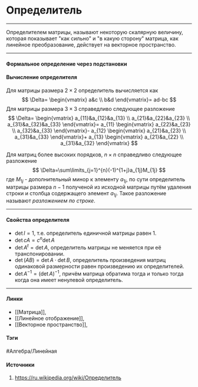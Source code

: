 # Определитель
***
Определителем матрицы, называют некоторую скалярную величину, которая показывает "как сильно" и "в какую сторону"  матрица, как линейное преобразование, действует на векторное пространство.
***
#### Формальное определение через подстановки
#### Вычисление определителя
Для матрицы размера $2\times2$ определитель вычисляется как
$$
\Delta=
\begin{vmatrix}
a&c \\ 
b&d
\end{vmatrix}=
ad-bc
$$
Для матрицы размера $3\times3$ справедливо следующее разложение
$$
\Delta=
\begin{vmatrix}
a_{11}&a_{12}&a_{13} \\ 
a_{21}&a_{22}&a_{23} \\ 
a_{31}&a_{32}&a_{33}
\end{vmatrix}=
a_{11}
\begin{vmatrix}
a_{22}&a_{23} \\ 
a_{32}&a_{33}
\end{vmatrix}-
a_{12}
\begin{vmatrix}
a_{21}&a_{23} \\ 
a_{31}&a_{33}
\end{vmatrix}+
a_{13}
\begin{vmatrix}
a_{21}&a_{22} \\ 
a_{31}&a_{32}
\end{vmatrix}
$$

Для матриц более высоких порядков, $n\times n$ справедливо следующее разложение
$$
\Delta=\sum\limits_{j=1}^{n}(-1)^{1+j}a_{1j}M_{1j} 
$$
где $M_{1j}$ - дополнительный минор к элементу $a_{1j}$, по сути определитель матрицы размера $n-1$ полученой из исходной матрицы путём удаления строки и столбца содержащего элемент $a_{1j}$. Такое разложение называют *разложением по строке*.
***
#### Свойства определителя
- $\det I=1$, т.е. определитель единичной матрицы равен $1$.
- $\det cA=c^{n}\det A$
- $\det A^{t}=\det A$, определитель матрицы не меняется при её транспонировании.
- $\det(AB)=\det A\cdot\det B$, определитель произведения матриц одинаковой размерности равен произведению их определителей.
- $\det A^{-1}=(\det A)^{-1}$, причём матрица обратима тогда и только тогда когда она имеет ненулевой определитель. 
***
#### Линки
- [[Матрица]],
- [[Линейное отображение]],
- [[Векторное пространство]],
#### Тэги
 #Алгебра/Линейная 
#### Источники
1. https://ru.wikipedia.org/wiki/Определитель